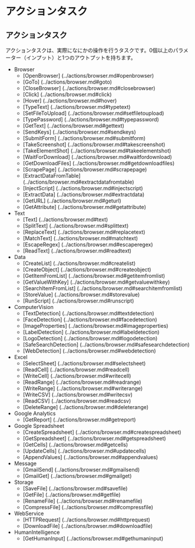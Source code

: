 # アクションタスク

## アクションタスク

アクションタスクは、実際になにかの操作を行うタスクです。0個以上のパラメーター（インプット）と1つのアウトプットを持ちます。

* Browser
  * [OpenBrowser] (../actions/browser.md#openbrowser)
  * [GoTo] (../actions/browser.md#goto)
  * [CloseBrowser] (../actions/browser.md#closebrowser)
  * [Click] (../actions/browser.md#click)
  * [Hover] (../actions/browser.md#hover)
  * [TypeText] (../actions/browser.md#typetext)
  * [SetFileToUpload] (../actions/browser.md#setfiletoupload)
  * [TypePassword] (../actions/browser.md#typepassword)
  * [GetText] (../actions/browser.md#gettext)
  * [SendKeys] (../actions/browser.md#sendkeys)
  * [SubmitForm] (../actions/browser.md#submitform)
  * [TakeScreenshot] (../actions/browser.md#takescreenshot)
  * [TakeElementShot] (../actions/browser.md#takeelementshot)
  * [WaitForDownload] (../actions/browser.md#waitfordownload)
  * [GetDownloadFiles] (../actions/browser.md#getdownloadfiles)
  * [ScrapePage] (../actions/browser.md#scrapepage)
  * [ExtractDataFromTable] (../actions/browser.md#extractdatafromtable)
  * [InjectScript] (../actions/browser.md#injectscript)
  * [ExtractData] (../actions/browser.md#extractdata)
  * [GetURL] (../actions/browser.md#geturl)
  * [GetAttribute] (../actions/browser.md#getattribute)
* Text
  * [Text] (../actions/browser.md#text)
  * [SplitText] (../actions/browser.md#splittext)
  * [ReplaceText] (../actions/browser.md#replacetext)
  * [MatchText] (../actions/browser.md#matchtext)
  * [EscapeRegex] (../actions/browser.md#escaperegex)
  * [ReadText] (../actions/browser.md#readtext)
* Data
  * [CreateList] (../actions/browser.md#createlist)
  * [CreateObject] (../actions/browser.md#createobject)
  * [GetItemFromList] (../actions/browser.md#getitemfromlist)
  * [GetValueWithKey] (../actions/browser.md#getvaluewithkey)
  * [SearchItemFromList] (../actions/browser.md#searchitemfromlist)
  * [StoreValue] (../actions/browser.md#storevalue)
  * [RunScript] (../actions/browser.md#runscript)
* ComputerVision
  * [TextDetection] (../actions/browser.md#textdetection)
  * [FaceDetection] (../actions/browser.md#facedetection)
  * [ImageProperties] (../actions/browser.md#imageproperties)
  * [LabelDetection] (../actions/browser.md#labeldetection)
  * [LogoDetection] (../actions/browser.md#logodetection)
  * [SafeSearchDetection] (../actions/browser.md#safesearchdetection)
  * [WebDetection] (../actions/browser.md#webdetection)
* Excel
  * [SelectSheet] (../actions/browser.md#selectsheet)
  * [ReadCell] (../actions/browser.md#readcell)
  * [WriteCell] (../actions/browser.md#writecell)
  * [ReadRange] (../actions/browser.md#readrange)
  * [WriteRange] (../actions/browser.md#writerange)
  * [WriteCSV] (../actions/browser.md#writecsv)
  * [ReadCSV] (../actions/browser.md#readcsv)
  * [DeleteRange] (../actions/browser.md#deleterange)
* Google Analytics
  * [GetReport] (../actions/browser.md#getreport)
* Google Spreadsheet
  * [CreateSpreadsheet] (../actions/browser.md#createspreadsheet)
  * [GetSpreadsheet] (../actions/browser.md#getspreadsheet)
  * [GetCells] (../actions/browser.md#getcells)
  * [UpdateCells] (../actions/browser.md#updatecells)
  * [AppendValues] (../actions/browser.md#appendvalues)
* Message
  * [GmailSend] (../actions/browser.md#gmailsend)
  * [GmailGet] (../actions/browser.md#gmailget)
* Storage
  * [SaveFile] (../actions/browser.md#savefile)
  * [GetFile] (../actions/browser.md#getfile)
  * [RenameFile] (../actions/browser.md#renamefile)
  * [CompressFile] (../actions/browser.md#compressfile)
* WebService
  * [HTTPRequest] (../actions/browser.md#httprequest)
  * [DownloadFile] (../actions/browser.md#downloadfile)
* HumanIntelligence
  * [GetHumanInput] (../actions/browser.md#gethumaninput)

